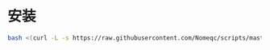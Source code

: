 # 安装
```bash
bash <(curl -L -s https://raw.githubusercontent.com/Nomeqc/scripts/master/v2ray/install.sh)
```
